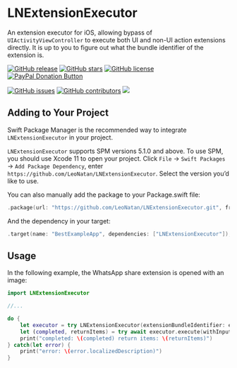 # LNExtensionExecutor

An extension executor for iOS, allowing bypass of `UIActivityViewController` to execute both UI and non-UI action extensions directly. It is up to you to figure out what the bundle identifier of the extension is.

[![GitHub release](https://img.shields.io/github/release/LeoNatan/LNExtensionExecutor.svg)](https://github.com/LeoNatan/LNExtensionExecutor/releases) [![GitHub stars](https://img.shields.io/github/stars/LeoNatan/LNExtensionExecutor.svg)](https://github.com/LeoNatan/LNExtensionExecutor/stargazers) [![GitHub license](https://img.shields.io/badge/license-MIT-blue.svg)](https://raw.githubusercontent.com/LeoNatan/LNExtensionExecutor/master/LICENSE) <span class="badge-paypal"><a href="https://www.paypal.com/cgi-bin/webscr?cmd=_s-xclick&hosted_button_id=BR68NJEJXGWL6" title="Donate to this project using PayPal"><img src="https://img.shields.io/badge/paypal-donate-yellow.svg?style=flat" alt="PayPal Donation Button" /></a></span>

[![GitHub issues](https://img.shields.io/github/issues-raw/LeoNatan/LNExtensionExecutor.svg)](https://github.com/LeoNatan/LNExtensionExecutor/issues) [![GitHub contributors](https://img.shields.io/github/contributors/LeoNatan/LNExtensionExecutor.svg)](https://github.com/LeoNatan/LNExtensionExecutor/graphs/contributors) ![](https://img.shields.io/badge/swift%20package%20manager-compatible-green)

## Adding to Your Project

Swift Package Manager is the recommended way to integrate `LNExtensionExecutor` in your project.

`LNExtensionExecutor` supports SPM versions 5.1.0 and above. To use SPM, you should use Xcode 11 to open your project. Click `File` -> `Swift Packages` -> `Add Package Dependency`, enter `https://github.com/LeoNatan/LNExtensionExecutor`. Select the version you’d like to use.

You can also manually add the package to your Package.swift file:

```swift
.package(url: "https://github.com/LeoNatan/LNExtensionExecutor.git", from: "1.0")
```

And the dependency in your target:

```swift
.target(name: "BestExampleApp", dependencies: ["LNExtensionExecutor"]),
```

## Usage

In the following example, the WhatsApp share extension is opened with an image:

```swift
import LNExtensionExecutor

//...

do {
	let executor = try LNExtensionExecutor(extensionBundleIdentifier: extensionBundleIdentifier)
	let (completed, returnItems) = try await executor.execute(withInputItems: payload, on: self)
	print("completed: \(completed) return items: \(returnItems)")
} catch(let error) {
	print("error: \(error.localizedDescription)")
}
```
